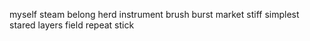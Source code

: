 myself steam belong herd instrument brush burst market stiff simplest stared layers field repeat stick